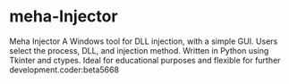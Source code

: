 # meha-Injector
 Meha Injector A Windows tool for DLL injection, with a simple GUI. Users select the process, DLL, and injection method. Written in Python using Tkinter and ctypes. Ideal for educational purposes and flexible for further development.coder:beta5668
